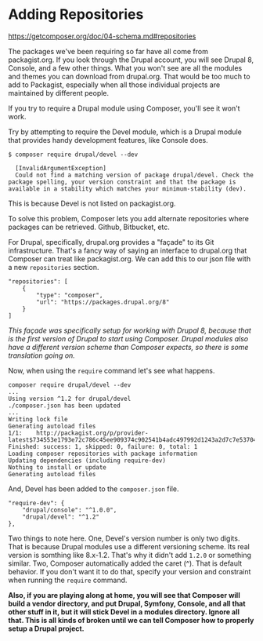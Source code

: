 # Adding Repositories

https://getcomposer.org/doc/04-schema.md#repositories

The packages we've been requiring so far have all come from packagist.org. If 
you look through the Drupal account, you will see Drupal 8, Console, and a few 
other things. What you won't see are all the modules and themes you can download 
from drupal.org. That would be too much to add to Packagist, especially when all 
those individual projects are maintained by different people.

If you try to require a Drupal module using Composer, you'll see it won't work.

Try by attempting to require the Devel module, which is a Drupal module that 
provides handy development features, like Console does.

```$xslt
$ composer require drupal/devel --dev
                                                                                                                                                                                                               
  [InvalidArgumentException]                                                                                                                                                                                   
  Could not find a matching version of package drupal/devel. Check the package spelling, your version constraint and that the package is available in a stability which matches your minimum-stability (dev).
```

This is because Devel is not listed on packagist.org.

To solve this problem, Composer lets you add alternate repositories where packages 
can be retrieved. Github, Bitbucket, etc.

For Drupal, specifically, drupal.org provides a "façade" to its Git infrastructure. 
That's a fancy way of saying an interface to drupal.org that Composer can treat like 
packagist.org. We can add this to our json file with a new `repositories` section.

```$xslt
"repositories": [
    {
        "type": "composer",
        "url": "https://packages.drupal.org/8"
    }
]
```

_This façade was specifically setup for working with Drupal 8, because that is the first 
version of Drupal to start using Composer. Drupal modules also have a different version 
scheme than Composer expects, so there is some translation going on._

Now, when using the `require` command let's see what happens.

```$xslt
composer require drupal/devel --dev
...
Using version ^1.2 for drupal/devel
./composer.json has been updated
...
Writing lock file
Generating autoload files
1/1:	http://packagist.org/p/provider-latest$734553e1793e72c786c45ee909374c902541b4adc497992d1243a2d7c7e53704.json
Finished: success: 1, skipped: 0, failure: 0, total: 1
Loading composer repositories with package information
Updating dependencies (including require-dev)
Nothing to install or update
Generating autoload files
```

And, Devel has been added to the `composer.json` file.

```$xslt
"require-dev": {
    "drupal/console": "^1.0.0",
    "drupal/devel": "^1.2"
},
```

Two things to note here. One, Devel's version number is only two digits. That is 
because Drupal modules use a different versioning scheme. Its real version is somthing 
like 8.x-1.2. That's why it didn't add `1.2.0` or something similar. Two, Composer 
automatically added the caret (^). That is default behavior. If you don't want it 
to do that, specify your version and constraint when running the `require` command.

**Also, if you are playing along at home, you will see that Composer will build a vendor 
directory, and put Drupal, Symfony, Console, and all that other stuff in it, but it will 
stick Devel in a modules directory. Ignore all that. This is all kinds of broken until 
we can tell Composer how to properly setup a Drupal project.**